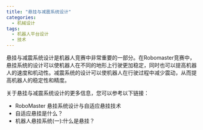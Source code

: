 ```yaml
---  
title: "悬挂与减震系统设计"  
categories:  
  - 机械设计  
tags: 
  - 机器人平台设计 
  - 技术  
---  
```


悬挂与减震系统设计是机器人竞赛中非常重要的一部分。在Robomaster竞赛中，悬挂系统的设计可以使机器人在不同的地形上行驶更加稳定，同时也可以提高机器人的速度和机动性。减震系统的设计可以使机器人在行驶过程中减少震动，从而提高机器人的稳定性和精度。

关于悬挂与减震系统设计的更多信息，您可以参考以下链接：
- RoboMaster 悬挂系统设计与自适应悬挂技术
- 自适应悬挂是什么？
- 机器人悬挂系统(一):什么是悬挂？ 
